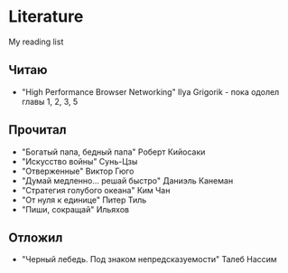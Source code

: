 # Literature
My reading list

## Читаю 

- "High Performance Browser Networking" Ilya Grigorik - пока одолел главы 1, 2, 3, 5

## Прочитал

- "Богатый папа, бедный папа" Роберт Кийосаки
- "Искусство войны" Сунь-Цзы
- "Отверженные" Виктор Гюго
- "Думай медленно… решай быстро" Даниэль Канеман
- "Стратегия голубого океана" Ким Чан
- "От нуля к единице" Питер Тиль
- "Пиши, сокращай" Ильяхов

## Отложил

- "Черный лебедь. Под знаком непредсказуемости" Талеб Нассим
